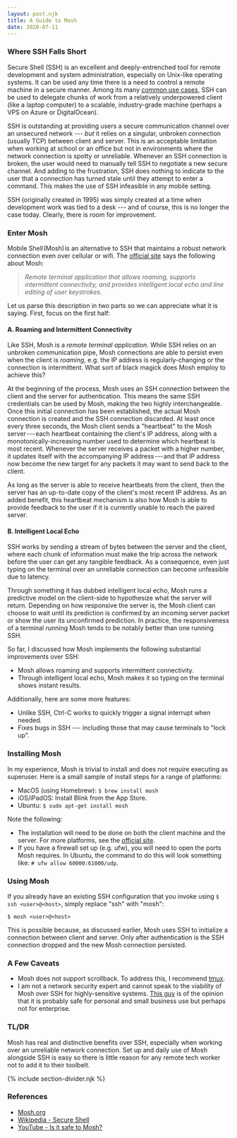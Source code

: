 ```yaml
---
layout: post.njk
title: A Guide to Mosh
date: 2020-07-11
---
```


### Where SSH Falls Short

Secure Shell (SSH) is an excellent and deeply-entrenched tool for remote development and system administration, especially on Unix-like operating systems. It can be used any time there is a need to control a remote machine in a secure manner. Among its many [common use cases](https://en.wikipedia.org/wiki/Secure_Shell#Uses), SSH can be used to delegate chunks of work from a relatively underpowered client (like a laptop computer) to a scalable, industry-grade machine (perhaps a VPS on Azure or DigitalOcean).

SSH is outstanding at providing users a secure communication channel over an unsecured network --- *but* it relies on a singular, unbroken connection (usually TCP) between client and server. This is an acceptable limitation when working at school or an office but not in environments where the network connection is spotty or unreliable. Whenever an SSH connection is broken, the user would need to manually tell SSH to negotiate a new secure channel. And adding to the frustration, SSH does nothing to indicate to the user that a connection has turned stale until they attempt to enter a command. This makes the use of SSH infeasible in any mobile setting.

SSH (originally created in 1995) was simply created at a time when development work was tied to a desk --- and of course, this is no longer the case today. Clearly, there is room for improvement.

### Enter Mosh

Mobile Shell (Mosh) is an alternative to SSH that maintains a robust network connection even over cellular or wifi. The [official site](https://mosh.org/) says the following about Mosh:

> *Remote terminal application that allows roaming, supports intermittent connectivity, and provides intelligent local echo and line editing of user keystrokes.*

Let us parse this description in two parts so we can appreciate what it is saying. First, focus on the first half:

#### A. Roaming and Intermittent Connectivity

Like SSH, Mosh is a *remote terminal application*. While SSH relies on an unbroken communication pipe, Mosh connections are able to persist even when the client is *roaming*, e.g. the IP address is regularly-changing or the connection is intermittent. What sort of black magick does Mosh employ to achieve this?

At the beginning of the process, Mosh uses an SSH connection between the client and the server for authentication. This means the same SSH credentials can be used by Mosh, making the two highly interchangeable. Once this initial connection has been established, the actual Mosh connection is created and the SSH connection discarded. At least once every three seconds, the Mosh client sends a "heartbeat" to the Mosh server --- each heartbeat containing the client's IP address, along with a monotonically-increasing number used to determine which heartbeat is most recent. Whenever the server receives a packet with a higher number, it updates itself with the accompanying IP address --- and that IP address now become the new target for any packets it may want to send back to the client.

As long as the server is able to receive heartbeats from the client, then the server has an up-to-date copy of the client's most recent IP address. As an added benefit, this heartbeat mechanism is also how Mosh is able to provide feedback to the user if it is currently unable to reach the paired server.

#### B. Intelligent Local Echo

SSH works by sending a stream of bytes between the server and the client, where each chunk of information must make the trip across the network before the user can get any tangible feedback. As a consequence, even just typing on the terminal over an unreliable connection can become unfeasible due to latency.

Through something it has dubbed intelligent local echo, Mosh runs a predictive model on the client-side to hypothesize what the server will return. Depending on how responsive the server is, the Mosh client can choose to wait until its prediction is confirmed by an incoming server packet or show the user its unconfirmed prediction. In practice, the responsiveness of a terminal running Mosh tends to be notably better than one running SSH.

So far, I discussed how Mosh implements the following substantial improvements over SSH:

- Mosh allows roaming and supports intermittent connectivity.
- Through intelligent local echo, Mosh makes it so typing on the terminal shows instant results.

Additionally, here are some more features:

- Unlike SSH, Ctrl-C works to quickly trigger a signal interrupt when needed.
- Fixes bugs in SSH --- including those that may cause terminals to "lock up".

### Installing Mosh

In my experience, Mosh is trivial to install and does not require executing as superuser. Here is a small sample of install steps for a range of platforms:

- MacOS (using Homebrew): `$ brew install mosh`
- iOS/iPadOS: Install Blink from the App Store.
- Ubuntu: `$ sudo apt-get install mosh`

Note the following:

- The installation will need to be done on both the client machine and the server. For more platforms, see the [official site](https://mosh.org/#getting).
- If you have a firewall set up (e.g. ufw), you will need to open the ports Mosh requires. In Ubuntu, the command to do this will look something like: `# ufw allow 60000:61000/udp`.

### Using Mosh

If you already have an existing SSH configuration that you invoke using `$ ssh <user>@<host>`, simply replace "ssh" with "mosh":

```$ mosh <user>@<host>```

This is possible because, as discussed earlier, Mosh uses SSH to initialize a connection between client and server. Only after authentication is the SSH connection dropped and the new Mosh connection persisted.

### A Few Caveats

- Mosh does not support scrollback. To address this, I recommend [tmux](https://github.com/tmux/).
- I am not a network security expert and cannot speak to the viability of Mosh over SSH for highly-sensitive systems. [This guy](https://www.youtube.com/watch?v=P_Jd5k0S_AQ) is of the opinion that it is probably safe for personal and small business use but perhaps not for enterprise.

### TL/DR

Mosh has real and distinctive benefits over SSH, especially when working over an unreliable network connection. Set up and daily use of Mosh alongside SSH is easy so there is little reason for any remote tech worker not to add it to their toolbelt.

{% include section-divider.njk %}

### References

- [Mosh.org](https://mosh.org)
- [Wikipedia - Secure Shell](https://en.wikipedia.org/wiki/Secure_Shell)
- [YouTube - Is it safe to Mosh?](https://www.youtube.com/watch?v=P_Jd5k0S_AQ)
